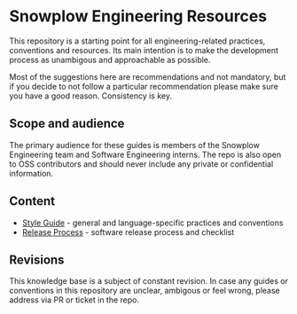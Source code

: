 # Snowplow Engineering Resources

This repository is a starting point for all engineering-related practices, conventions and resources.
Its main intention is to make the development process as unambigous and approachable as possible.

Most of the suggestions here are recommendations and not mandatory, but if you decide to not follow a particular recommendation please make sure you have a good reason. Consistency is key.

## Scope and audience

The primary audience for these guides is members of the Snowplow Engineering team and Software Engineering interns.
The repo is also open to OSS contributors and should never include any private or confidential information.

## Content

* [Style Guide][style-guide] - general and language-specific practices and conventions
* [Release Process][release-process] - software release process and checklist

## Revisions

This knowledge base is a subject of constant revision.
In case any guides or conventions in this repository are unclear, ambigous or feel wrong, please address via PR or ticket in the repo.

[style-guide]: https://github.com/snowplow-incubator/engineering-resources/blob/master/style-guide.md
[release-process]: https://github.com/snowplow-incubator/engineering-resources/blob/master/release-process.md
